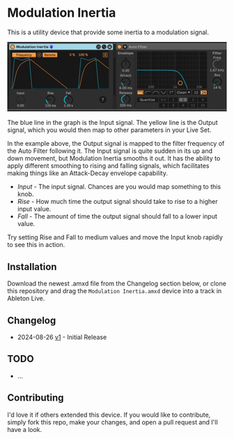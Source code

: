 # Modulation Inertia

This is a utility device that provide some inertia to a modulation signal.

![The Device](images/device.gif)

The blue line in the graph is the Input signal. The yellow line is the Output signal, which you would then map to other parameters in your Live Set.

In the example above, the Output signal is mapped to the filter frequency of the Auto Filter following it. The Input signal is quite sudden in its up and down movement, but Modulation Inertia smooths it out. It has the ability to apply different smoothing to rising and falling signals, which facilitates making things like an Attack-Decay envelope capability.

* *Input* - The input signal. Chances are you would map something to this knob.
* *Rise* - How much time the output signal should take to rise to a higher input value.
* *Fall* - The amount of time the output signal should fall to a lower input value.

Try setting Rise and Fall to medium values and move the Input knob rapidly to see this in action.

## Installation

Download the newest .amxd file from the Changelog section below, or clone this repository and drag the `Modulation Inertia.amxd` device into a track in Ableton Live.

## Changelog

* 2024-08-26 [v1](https://github.com/zsteinkamp/m4l-Modulation-Inertia/raw/main/frozen/Modulation%20Inertia%20v1.amxd) - Initial Release

## TODO

* ...

## Contributing

I'd love it if others extended this device. If you would like to contribute, simply fork this repo, make your changes, and open a pull request and I'll have a look.
